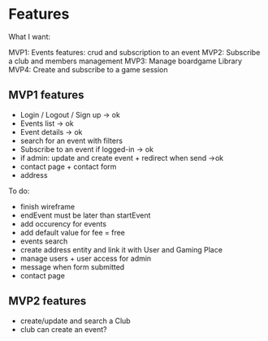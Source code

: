 # Features

What I want:

MVP1: Events features: crud and subscription to an event
MVP2: Subscribe a club and members management
MVP3: Manage boardgame Library
MVP4: Create and subscribe to a game session


## MVP1 features
- Login / Logout / Sign up -> ok
- Events list -> ok
- Event details -> ok
- search for an event with filters
- Subscribe to an event if logged-in -> ok
- if admin: update and create event + redirect when send ->ok
- contact page + contact form
- address

To do:
- finish wireframe 
- endEvent must be later than startEvent
- add occurency for events
- add default value for fee = free
- events search
- create address entity and link it with User and Gaming Place
- manage users + user access for admin
- message when form submitted
- contact page

## MVP2 features

- create/update and search a Club
- club can create an event?